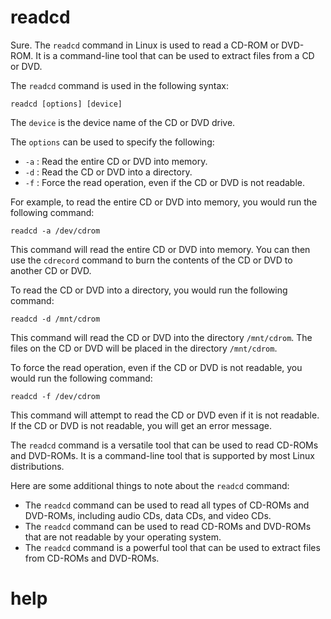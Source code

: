 # readcd

Sure. The `readcd` command in Linux is used to read a CD-ROM or DVD-ROM. It is a command-line tool that can be used to extract files from a CD or DVD.

The `readcd` command is used in the following syntax:

```
readcd [options] [device]
```

The `device` is the device name of the CD or DVD drive.

The `options` can be used to specify the following:

* `-a` : Read the entire CD or DVD into memory.
* `-d` : Read the CD or DVD into a directory.
* `-f` : Force the read operation, even if the CD or DVD is not readable.

For example, to read the entire CD or DVD into memory, you would run the following command:

```
readcd -a /dev/cdrom
```

This command will read the entire CD or DVD into memory. You can then use the `cdrecord` command to burn the contents of the CD or DVD to another CD or DVD.

To read the CD or DVD into a directory, you would run the following command:

```
readcd -d /mnt/cdrom
```

This command will read the CD or DVD into the directory `/mnt/cdrom`. The files on the CD or DVD will be placed in the directory `/mnt/cdrom`.

To force the read operation, even if the CD or DVD is not readable, you would run the following command:

```
readcd -f /dev/cdrom
```

This command will attempt to read the CD or DVD even if it is not readable. If the CD or DVD is not readable, you will get an error message.

The `readcd` command is a versatile tool that can be used to read CD-ROMs and DVD-ROMs. It is a command-line tool that is supported by most Linux distributions.

Here are some additional things to note about the `readcd` command:

* The `readcd` command can be used to read all types of CD-ROMs and DVD-ROMs, including audio CDs, data CDs, and video CDs.
* The `readcd` command can be used to read CD-ROMs and DVD-ROMs that are not readable by your operating system.
* The `readcd` command is a powerful tool that can be used to extract files from CD-ROMs and DVD-ROMs.


# help 

```

```
